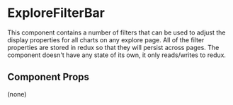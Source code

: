 # ExploreFilterBar

This component contains a number of filters that can be used to adjust the display properties for
all charts on any explore page. All of the filter properties are stored in redux so that they will
persist across pages. The component doesn't have any state of its own, it only reads/writes to
redux.

## Component Props
(none)
